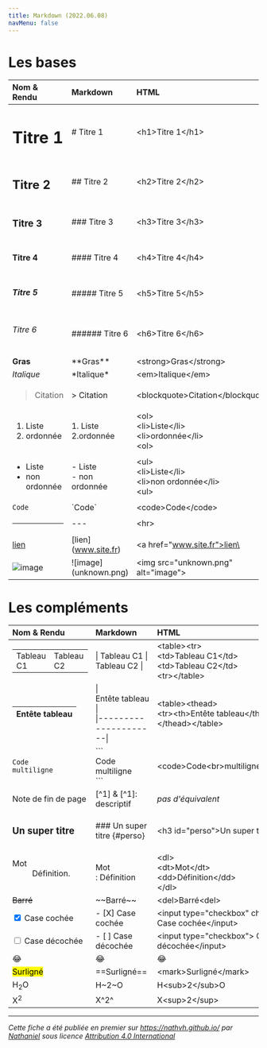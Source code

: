 ```yaml
---
title: Markdown (2022.06.08)
navMenu: false
---
```



# Les bases

| Nom & Rendu                                 | Markdown                    | HTML                                                          | 
|:--------------------------------------------|:----------------------------|:--------------------------------------------------------------|
| <h1>Titre 1</h1>                            | # Titre 1                   | \<h1>Titre 1\</h1>                                            | 
| <h2>Titre 2</h2>                            | ## Titre 2                  | \<h2>Titre 2\</h2>                                            |
| <h3>Titre 3</h3>                            | ### Titre 3                 | \<h3>Titre 3\</h3>                                            |
| <h4>Titre 4</h4>                            | #### Titre 4                | \<h4>Titre 4\</h4>                                            |
| <h5>Titre 5</h5>                            | ##### Titre 5               | \<h5>Titre 5\</h5>                                            |
| <h6>Titre 6</h6>                            | ###### Titre 6              | \<h6>Titre 6\</h6>                                            |
| <strong>Gras</strong>                       | \*\*Gras\*\*                | \<strong>Gras\</strong>                                       |
| <em>Italique</em>                           | \*Italique\*                | \<em>Italique\</em>                                           |
| <blockquote>Citation</blockquote>           | \> Citation                 | \<blockquote>Citation\</blockquote>                           |
| <ol><li>Liste</li><li>ordonnée</li><ol>     | 1. Liste <br> 2.ordonnée    | \<ol><br>\<li>Liste\</li><br>\<li>ordonnée\</li><br>\<ol>     |
| <ul><li>Liste</li><li>non ordonnée</li><ul> | - Liste <br> - non ordonnée | \<ul><br>\<li>Liste\</li><br>\<li>non ordonnée\</li><br>\<ul> |
| <code>Code</code>                           | \`Code\`                    | \<code>Code\</code>                                           |
| <hr>                                        | \-\-\-                      | \<hr>                                                         |
| <a href="www.site.fr">lien</a>              | \[lien]\(www.site.fr)       | \<a href="www.site.fr">lien\</a>                              |
| ![image](unknown.png)                       | \!\[image](unknown.png)     | \<img src="unknown.png" alt="image">                          |

# Les compléments

| Nom & Rendu                                                        | Markdown                                                               | HTML                                                                               | 
|:-------------------------------------------------------------------|:-----------------------------------------------------------------------|:-----------------------------------------------------------------------------------|
| <table><tr><td>Tableau C1</td><td>Tableau C2</td><tr></table>      | &vert; Tableau&nbsp;C1 &vert; Tableau&nbsp;C2 &vert;                   | \<table>\<tr><br>\<td>Tableau C1\</td><br>\<td>Tableau C2\</td><br>\<tr>\</table>  |
| <table><thead><tr><th>Entête&nbsp;tableau</th><tr></thead></table> | &vert; Entête&nbsp;tableau &vert;<br>&vert;---------------------&vert; | \<table>\<thead><br>\<tr>\<th>Entête&nbsp;tableau\</th>\<tr><br>\</thead>\</table> |
| <code>Code<br>multiligne</code>                                    | \```<br>Code<br>multiligne<br>```                                      | \<code>Code\<br>multiligne\</code>                                                 |
| Note de fin de page                                                | [^1] & [^1]: descriptif                                                | *pas d'équivalent*                                                                 |
| <h3 id="perso">Un super titre<h3>                                  | ### Un super titre {#perso}                                            | \<h3 id="perso">Un super titre\<h3>                                                |
| <dl><dt>Mot</dt><dd>Définition.</dd></dl>                          | Mot<br>: Définition                                                    | \<dl><br>\<dt>Mot\</dt><br>\<dd>Définition\</dd><br>\</dl>                         | 
| <del>Barré<del>                                                    | \~\~Barré~~                                                            | \<del>Barré\<del>                                                                  |
| <input type="checkbox" checked> Case cochée</input>                | - [X] Case cochée                                                      | \<input type="checkbox" checked> Case cochée\</input>                              |
| <input type="checkbox"> Case décochée</input>                      | - [ ] Case décochée                                                    | \<input type="checkbox"> Case décochée\</input>                                    |
| &#128514;                                                          | :joy:                                                                  | &#128514;                                                                          |
| <mark>Surligné</mark>                                              | \=\=Surligné\=\=                                                       | \<mark>Surligné\</mark>                                                            |
| H<sub>2</sub>O                                                     | H\~2\~O                                                                | H\<sub>2\</sub>O                                                                   |
| X<sup>2</sup>                                                      | X^2^                                                                   | X\<sup>2\</sup>                                                                    |

---
*Cette fiche a été publiée en premier sur https://nathvh.github.io/ par [Nathaniel](../about#nathaniel) sous licence [Attribution 4.0 International](https://creativecommons.org/licenses/by/4.0/)* 

